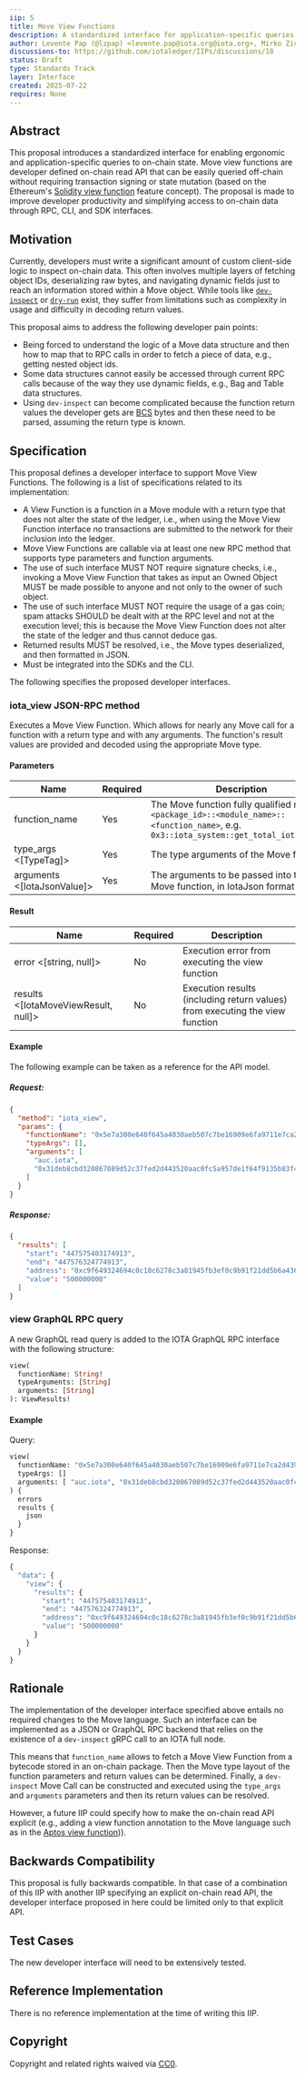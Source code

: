 ```yaml
---
iip: 5
title: Move View Functions
description: A standardized interface for application-specific queries to on-chain state
author: Levente Pap (@lzpap) <levente.pap@iota.org@iota.org>, Mirko Zichichi (@miker83z) <mirko.zichichi@iota.org@iota.org>
discussions-to: https://github.com/iotaledger/IIPs/discussions/18
status: Draft
type: Standards Track
layer: Interface
created: 2025-07-22
requires: None
---
```


## Abstract

This proposal introduces a standardized interface for enabling ergonomic and application-specific queries to on-chain state. Move view functions are developer defined on-chain read API that can be easily queried off-chain without requiring transaction signing or state mutation (based on the Ethereum's [Solidity view function](https://docs.soliditylang.org/en/latest/contracts.html#view-functions) feature concept). The proposal is made to improve developer productivity and simplifying access to on-chain data through RPC, CLI, and SDK interfaces.

## Motivation

Currently, developers must write a significant amount of custom client-side logic to inspect on-chain data. This often involves multiple layers of fetching object IDs, deserializing raw bytes, and navigating dynamic fields just to reach an information stored within a Move object. While tools like [`dev-inspect`](https://docs.iota.org/iota-api-ref#iota_devinspecttransactionblock) or [`dry-run`](https://docs.iota.org/iota-api-ref#iota_dryruntransactionblock) exist, they suffer from limitations such as complexity in usage and difficulty in decoding return values.

This proposal aims to address the following developer pain points:

- Being forced to understand the logic of a Move data structure and then how to map that to RPC calls in order to fetch a piece of data, e.g., getting nested object ids.
- Some data structures cannot easily be accessed through current RPC calls because of the way they use dynamic fields, e.g., Bag and Table data structures.
- Using `dev-inspect` can become complicated because the function return values the developer gets are [BCS](https://docs.iota.org/ts-sdk/bcs) bytes and then these need to be parsed, assuming the return type is known.

## Specification

This proposal defines a developer interface to support Move View Functions. The following is a list of specifications related to its implementation:

- A View Function is a function in a Move module with a return type that does not alter the state of the ledger, i.e., when using the Move View Function interface no transactions are submitted to the network for their inclusion into the ledger.
- Move View Functions are callable via at least one new RPC method that supports type parameters and function arguments.
- The use of such interface MUST NOT require signature checks, i.e., invoking a Move View Function that takes as input an Owned Object MUST be made possible to anyone and not only to the owner of such object.
- The use of such interface MUST NOT require the usage of a gas coin; spam attacks SHOULD be dealt with at the RPC level and not at the execution level; this is because the Move View Function does not alter the state of the ledger and thus cannot deduce gas.
- Returned results MUST be resolved, i.e., the Move types deserialized, and then formatted in JSON.
- Must be integrated into the SDKs and the CLI.

The following specifies the proposed developer interfaces.

### iota_view JSON-RPC method

Executes a Move View Function. Which allows for nearly any Move call for a function with a return type and with any arguments. The function's result values are provided and decoded using the appropriate Move type.

#### Parameters

| Name<Type>                  | Required | Description                                                                                                                              |
| --------------------------- | -------- | ---------------------------------------------------------------------------------------------------------------------------------------- |
| function_name <string>      | Yes      | The Move function fully qualified name as `<package_id>::<module_name>::<function_name>`, e.g. `0x3::iota_system::get_total_iota_supply` |
| type_args <[TypeTag]>       | Yes      | The type arguments of the Move function                                                                                                  |
| arguments <[IotaJsonValue]> | Yes      | The arguments to be passed into the Move function, in IotaJson format                                                                    |

#### Result

| Name<Type>                           | Required | Description                                                                  |
| ------------------------------------ | -------- | ---------------------------------------------------------------------------- |
| error <[string, null]>               | No       | Execution error from executing the view function                             |
| results <[IotaMoveViewResult, null]> | No       | Execution results (including return values) from executing the view function |

#### Example

The following example can be taken as a reference for the API model.

##### Request:

```json
{
  "method": "iota_view",
  "params": {
    "functionName": "0x5e7a300e640f645a4030aeb507c7be16909e6fa9711e7ca2d4397bbd967d5c50::auction::get_auction_metadata",
    "typeArgs": [],
    "arguments": [
      "auc.iota",
      "0x31deb8cbd320867089d52c37fed2d443520aac0fc5a957de1f64f9135b83f42b"
    ]
  }
}
```

##### Response:

```json
{
  "results": [
    "start": "447575403174913",
    "end": "447576324774913",
    "address": "0xc9f649324694c0c18c6278c3a81945fb3ef0c9b91f21dd5b6a4364447ee348df",
    "value": "500000000"
  ]
}
```

### view GraphQL RPC query

A new GraphQL read query is added to the IOTA GraphQL RPC interface with the following structure:

```graphql
view(
  functionName: String!
  typeArguments: [String]
  arguments: [String]
): ViewResults!
```

#### Example

Query:

```graphql
view(
  functionName: "0x5e7a300e640f645a4030aeb507c7be16909e6fa9711e7ca2d4397bbd967d5c50::auction::get_auction_metadata"
  typeArgs: []
  arguments: [ "auc.iota", "0x31deb8cbd320867089d52c37fed2d443520aac0fc5a957de1f64f9135b83f42b"]
) {
  errors
  results {
    json
  }
}
```

Response:

```graphql
{
  "data": {
    "view": {
      "results": {
        "start": "447575403174913",
        "end": "447576324774913",
        "address": "0xc9f649324694c0c18c6278c3a81945fb3ef0c9b91f21dd5b6a4364447ee348df",
        "value": "500000000"
      }
    }
  }
}
```

## Rationale

The implementation of the developer interface specified above entails no required changes to the Move language. Such an interface can be implemented as a JSON or GraphQL RPC backend that relies on the existence of a `dev-inspect` gRPC call to an IOTA full node.

This means that `function_name` allows to fetch a Move View Function from a bytecode stored in an on-chain package. Then the Move type layout of the function parameters and return values can be determined. Finally, a `dev-inspect` Move Call can be constructed and executed using the `type_args` and `arguments` parameters and then its return values can be resolved.

However, a future IIP could specify how to make the on-chain read API explicit (e.g., adding a view function annotation to the Move language such as in the [Aptos view function](https://move-developers-dao.gitbook.io/aptos-move-by-example/advanced-concepts/view-functions))).

## Backwards Compatibility

This proposal is fully backwards compatible. In that case of a combination of this IIP with another IIP specifying an explicit on-chain read API, the developer interface proposed in here could be limited only to that explicit API.

## Test Cases

The new developer interface will need to be extensively tested.

## Reference Implementation

There is no reference implementation at the time of writing this IIP.

## Copyright

Copyright and related rights waived via [CC0](https://creativecommons.org/publicdomain/zero/1.0/).
